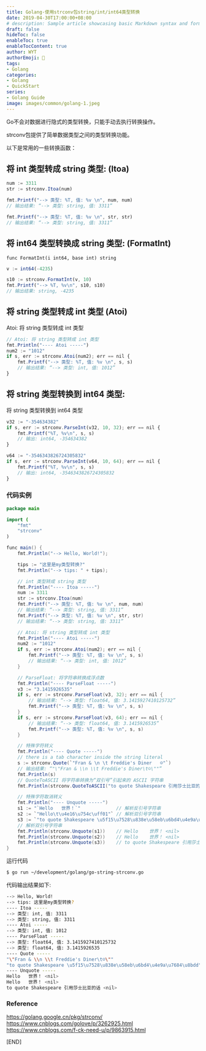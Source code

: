 ```yaml
---
title: Golang-使用strconv包string/int/int64类型转换
date: 2019-04-30T17:00:00+08:00
# description: Sample article showcasing basic Markdown syntax and formatting for HTML elements.
draft: false
hideToc: false
enableToc: true
enableTocContent: true
author: WYT
authorEmoji: 🧑
tags:
- Golang
categories:
- Golang
- QuickStart
series:
- Golang Guide
image: images/common/golang-1.jpeg
---
```


Go不会对数据进行隐式的类型转换，只能手动去执行转换操作。

strconv包提供了简单数据类型之间的类型转换功能。

以下是常用的一些转换函数： 

## 将 int 类型转成 string 类型: (Itoa)

```js
num := 3311
str := strconv.Itoa(num)

fmt.Printf("--> 类型: %T, 值: %v \n", num, num) 
// 输出结果: “--> 类型: string, 值: 3311”

fmt.Printf("--> 类型: %T, 值: %v \n", str, str) 
// 输出结果: “--> 类型: string, 值: 3311”
```

## 将 int64 类型转换成 string 类型: (FormatInt)

`func FormatInt(i int64, base int) string`

```js
v := int64(-4235)

s10 := strconv.FormatInt(v, 10)
fmt.Printf("--> %T, %v\n", s10, s10)
// 输出结果: string, -4235
```

## 将 string 类型转成 int 类型 (Atoi)
Atoi: 将 string 类型转成 int 类型

```js
// Atoi: 将 string 类型转成 int 类型
fmt.Println("---- Atoi -----")
num2 := "1012"
if s, err := strconv.Atoi(num2); err == nil {
    fmt.Printf("--> 类型: %T, 值: %v \n", s, s) 
    // 输出结果: “--> 类型: int, 值: 1012”
}
```

## 将 string 类型转换到 int64 类型: 
将 string 类型转换到 int64 类型

```js
v32 := "-354634382"
if s, err := strconv.ParseInt(v32, 10, 32); err == nil {
    fmt.Printf("%T, %v\n", s, s) 
    // 输出: int64, -354634382
}

v64 := "-3546343826724305832"
if s, err := strconv.ParseInt(v64, 10, 64); err == nil {
    fmt.Printf("%T, %v\n", s, s) 
    // 输出: int64, -3546343826724305832
}
```


### 代码实例

```java
package main

import (
    "fmt"
    "strconv"
)

func main() {
    fmt.Println("--> Hello, World!");

    tips := "这里是my类型转换?"
    fmt.Println("--> tips: " + tips);

    // int 类型转成 string 类型
    fmt.Println("---- Itoa -----")
    num := 3311
    str := strconv.Itoa(num)
    fmt.Printf("--> 类型: %T, 值: %v \n", num, num) 
    // 输出结果: “--> 类型: string, 值: 3311”
    fmt.Printf("--> 类型: %T, 值: %v \n", str, str) 
    // 输出结果: “--> 类型: string, 值: 3311”

    // Atoi: 将 string 类型转成 int 类型
    fmt.Println("---- Atoi -----")
    num2 := "1012"
    if s, err := strconv.Atoi(num2); err == nil {
        fmt.Printf("--> 类型: %T, 值: %v \n", s, s) 
        // 输出结果: “--> 类型: int, 值: 1012”
    }

    // ParseFloat: 将字符串转换成浮点数
    fmt.Println("---- ParseFloat -----")
    v3 := "3.1415926535"
    if s, err := strconv.ParseFloat(v3, 32); err == nil {
        // 输出结果: “--> 类型: float64, 值: 3.1415927410125732”
        fmt.Printf("--> 类型: %T, 值: %v \n", s, s) 
    }
    if s, err := strconv.ParseFloat(v3, 64); err == nil {
        // 输出结果: “--> 类型: float64, 值: 3.1415926535”
        fmt.Printf("--> 类型: %T, 值: %v \n", s, s)
    } 

    // 特殊字符转义
    fmt.Println("---- Quote -----")
    // there is a tab character inside the string literal
    s := strconv.Quote(`"Fran & \n \t Freddie's Diner   ☺"`) 
    // 输出结果: “"\"Fran & \\n \\t Freddie's Diner\t☺\""”
    fmt.Println(s)
    // QuoteToASCII 将字符串转换为“双引号”引起来的 ASCII 字符串
    fmt.Println(strconv.QuoteToASCII("to quote Shakespeare 引用莎士比亚的话"))

    // 特殊字符取消转义
    fmt.Println("---- Unquote -----")
    s1 := "`Hello   世界！`"             // 解析反引号字符串
    s2 := `"Hello\t\u4e16\u754c\uff01"` // 解析双引号字符串
    s3 := `"to quote Shakespeare \u5f15\u7528\u838e\u58eb\u6bd4\u4e9a\u7684\u8bdd"` 
    // 解析双引号字符串
    fmt.Println(strconv.Unquote(s1))    // Hello    世界！ <nil>
    fmt.Println(strconv.Unquote(s2))    // Hello    世界！ <nil>
    fmt.Println(strconv.Unquote(s3))    // to quote Shakespeare 引用莎士比亚的话 <nil>
}
```

运行代码

```sh
$ go run ~/development/golang/go-string-strconv.go
```

代码输出结果如下:

```sh
--> Hello, World!
--> tips: 这里是my类型转换?
---- Itoa -----
--> 类型: int, 值: 3311 
--> 类型: string, 值: 3311 
---- Atoi -----
--> 类型: int, 值: 1012 
---- ParseFloat -----
--> 类型: float64, 值: 3.1415927410125732 
--> 类型: float64, 值: 3.1415926535 
---- Quote -----
"\"Fran & \\n \\t Freddie's Diner\t☺\""
"to quote Shakespeare \u5f15\u7528\u838e\u58eb\u6bd4\u4e9a\u7684\u8bdd"
---- Unquote -----
Hello	世界！ <nil>
Hello	世界！ <nil>
to quote Shakespeare 引用莎士比亚的话 <nil>
```

### Reference

https://golang.google.cn/pkg/strconv/   
https://www.cnblogs.com/golove/p/3262925.html  
https://www.cnblogs.com/f-ck-need-u/p/9863915.html  

[END]